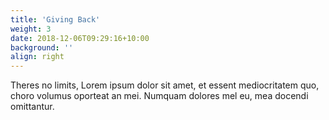 ```yaml
---
title: 'Giving Back'
weight: 3
date: 2018-12-06T09:29:16+10:00
background: ''
align: right
---
```


Theres no limits, Lorem ipsum dolor sit amet, et essent mediocritatem quo, choro volumus oporteat an mei. Numquam dolores mel eu, mea docendi omittantur.
